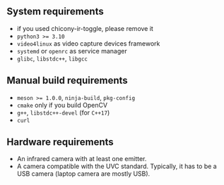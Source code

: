 ## System requirements
* if you used chicony-ir-toggle, please remove it
* `python3 >= 3.10`
* `video4linux` as video capture devices framework
* `systemd` or `openrc` as service manager
* `glibc`, `libstdc++`, `libgcc`

## Manual build requirements
* `meson >= 1.0.0`, `ninja-build`, `pkg-config`
* `cmake` only if you build OpenCV
* `g++`, `libstdc++-devel` (for `C++17`)
* `curl`

## Hardware requirements
* An infrared camera with at least one emitter.
* A camera compatible with the UVC standard. Typically, it has to be a USB camera (laptop camera are mostly USB).